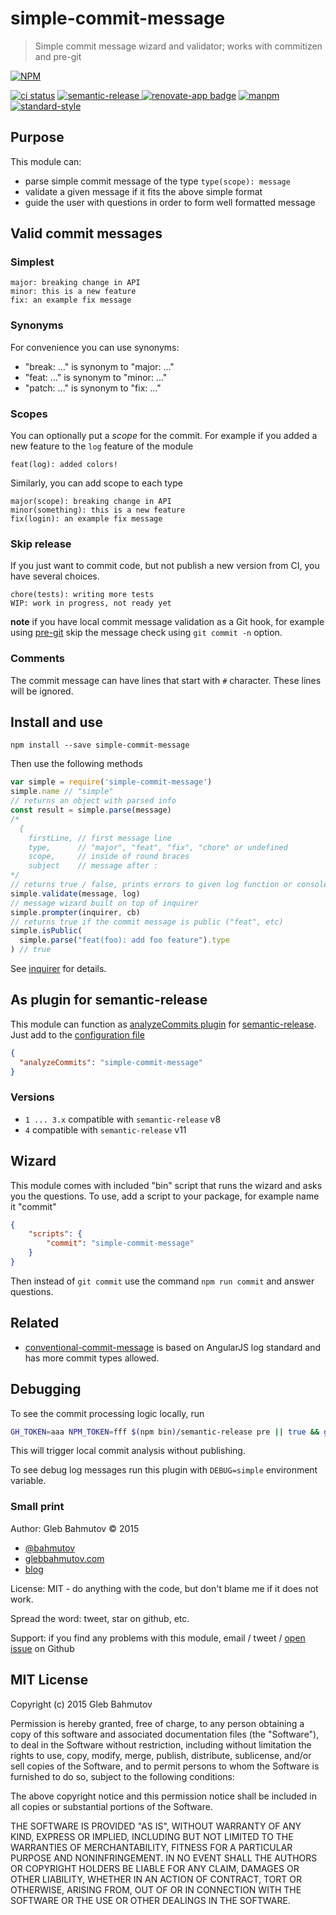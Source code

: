 # simple-commit-message

> Simple commit message wizard and validator;
> works with commitizen and pre-git

[![NPM][simple-commit-message-icon] ][simple-commit-message-url]

[![ci status][ci image]][ci url]
[![semantic-release][semantic-image] ][semantic-url]
[![renovate-app badge][renovate-badge]][renovate-app]
[![manpm](https://img.shields.io/badge/manpm-%E2%9C%93-3399ff.svg)](https://github.com/bahmutov/manpm)
[![standard-style](https://img.shields.io/badge/code%20style-standard-brightgreen.svg)](http://standardjs.com/)

## Purpose

This module can:

* parse simple commit message of the type `type(scope): message`
* validate a given message if it fits the above simple format
* guide the user with questions in order to form well formatted message

## Valid commit messages

### Simplest

```
major: breaking change in API
minor: this is a new feature
fix: an example fix message
```

### Synonyms

For convenience you can use synonyms:

* "break: ..." is synonym to "major: ..."
* "feat: ..." is synonym to "minor: ..."
* "patch: ..." is synonym to "fix: ..."

### Scopes

You can optionally put a *scope* for the commit. For example if you added
a new feature to the `log` feature of the module

```
feat(log): added colors!
```

Similarly, you can add scope to each type

```
major(scope): breaking change in API
minor(something): this is a new feature
fix(login): an example fix message
```

### Skip release

If you just want to commit code, but not publish a new version from CI, you
have several choices.

```
chore(tests): writing more tests
WIP: work in progress, not ready yet
```

**note** if you have local commit message validation as a Git hook, for
example using [pre-git](https://github.com/bahmutov/pre-git#readme)
skip the message check using `git commit -n` option.

### Comments

The commit message can have lines that start with `#` character. These
lines will be ignored.

## Install and use

    npm install --save simple-commit-message

Then use the following methods

```js
var simple = require('simple-commit-message')
simple.name // "simple"
// returns an object with parsed info
const result = simple.parse(message)
/*
  {
    firstLine, // first message line
    type,      // "major", "feat", "fix", "chore" or undefined
    scope,     // inside of round braces
    subject    // message after :
*/
// returns true / false, prints errors to given log function or console.error
simple.validate(message, log)
// message wizard built on top of inquirer
simple.prompter(inquirer, cb)
// returns true if the commit message is public ("feat", etc)
simple.isPublic(
  simple.parse("feat(foo): add foo feature").type
) // true
```

See [inquirer](https://www.npmjs.com/package/inquirer) for details.

## As plugin for semantic-release

This module can function as [analyzeCommits plugin](https://github.com/semantic-release/semantic-release#analyzecommits)
for [semantic-release](https://github.com/semantic-release/semantic-release).
Just add to the [configuration file](https://semantic-release.gitbook.io/semantic-release/usage/configuration#configuration-file)

```json
{
  "analyzeCommits": "simple-commit-message"
}
```

### Versions

* `1 ... 3.x` compatible with `semantic-release` v8
* `4` compatible with `semantic-release` v11

## Wizard

This module comes with included "bin" script that runs the wizard and asks you the questions.
To use, add a script to your package, for example name it "commit"

```json
{
    "scripts": {
        "commit": "simple-commit-message"
    }
}
```

Then instead of `git commit` use the command `npm run commit` and answer questions.

## Related

* [conventional-commit-message](https://github.com/bahmutov/conventional-commit-message)
is based on AngularJS log standard and has more commit types allowed.

## Debugging

To see the commit processing logic locally, run

```sh
GH_TOKEN=aaa NPM_TOKEN=fff $(npm bin)/semantic-release pre || true && git checkout .npmrc
```

This will trigger local commit analysis without publishing.

To see debug log messages run this plugin with `DEBUG=simple` environment
variable.

### Small print

Author: Gleb Bahmutov &copy; 2015

* [@bahmutov](https://twitter.com/bahmutov)
* [glebbahmutov.com](http://glebbahmutov.com)
* [blog](http://glebbahmutov.com/blog/)

License: MIT - do anything with the code, but don't blame me if it does not work.

Spread the word: tweet, star on github, etc.

Support: if you find any problems with this module, email / tweet /
[open issue](https://github.com/bahmutov/simple-commit-message/issues) on Github

## MIT License

Copyright (c) 2015 Gleb Bahmutov

Permission is hereby granted, free of charge, to any person
obtaining a copy of this software and associated documentation
files (the "Software"), to deal in the Software without
restriction, including without limitation the rights to use,
copy, modify, merge, publish, distribute, sublicense, and/or sell
copies of the Software, and to permit persons to whom the
Software is furnished to do so, subject to the following
conditions:

The above copyright notice and this permission notice shall be
included in all copies or substantial portions of the Software.

THE SOFTWARE IS PROVIDED "AS IS", WITHOUT WARRANTY OF ANY KIND,
EXPRESS OR IMPLIED, INCLUDING BUT NOT LIMITED TO THE WARRANTIES
OF MERCHANTABILITY, FITNESS FOR A PARTICULAR PURPOSE AND
NONINFRINGEMENT. IN NO EVENT SHALL THE AUTHORS OR COPYRIGHT
HOLDERS BE LIABLE FOR ANY CLAIM, DAMAGES OR OTHER LIABILITY,
WHETHER IN AN ACTION OF CONTRACT, TORT OR OTHERWISE, ARISING
FROM, OUT OF OR IN CONNECTION WITH THE SOFTWARE OR THE USE OR
OTHER DEALINGS IN THE SOFTWARE.

[ci image]: https://github.com/bahmutov/simple-commit-message/workflows/ci/badge.svg?branch=master
[ci url]: https://github.com/bahmutov/simple-commit-message/actions
[simple-commit-message-icon]: https://nodei.co/npm/simple-commit-message.svg?downloads=true
[simple-commit-message-url]: https://npmjs.org/package/simple-commit-message
[semantic-image]: https://img.shields.io/badge/%20%20%F0%9F%93%A6%F0%9F%9A%80-semantic--release-e10079.svg
[semantic-url]: https://github.com/semantic-release/semantic-release
[renovate-badge]: https://img.shields.io/badge/renovate-app-blue.svg
[renovate-app]: https://renovateapp.com/
